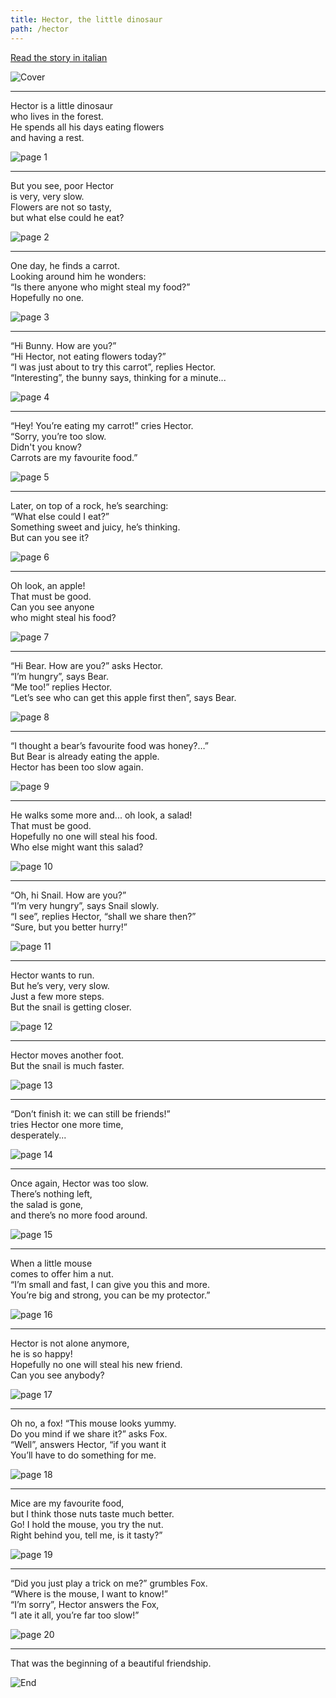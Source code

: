```yaml
---
title: Hector, the little dinosaur
path: /hector
---
```


[Read the story in italian](/it/hector)

![Cover](../images/Cover.png)

---

Hector is a little dinosaur  
who lives in the forest.  
He spends all his days eating flowers  
and having a rest.

![page 1](../images/page1.png)

---

But you see, poor Hector  
is very, very slow.  
Flowers are not so tasty,  
but what else could he eat?

![page 2](../images/page2.png)

---

One day, he finds a carrot.  
Looking around him he wonders:  
“Is there anyone who might steal my food?”  
Hopefully no one.

![page 3](../images/page3.png)

---

“Hi Bunny. How are you?”  
“Hi Hector, not eating flowers today?”  
“I was just about to try this carrot”, replies Hector.  
“Interesting”, the bunny says, thinking for a minute...

![page 4](../images/page4.png)

---

“Hey! You’re eating my carrot!” cries Hector.  
“Sorry, you’re too slow.  
Didn't you know?  
Carrots are my favourite food.”

![page 5](../images/page5.png)

---

Later, on top of a rock, he’s searching:  
“What else could I eat?”  
Something sweet and juicy, he’s thinking.  
But can you see it?

![page 6](../images/page6.png)

---

Oh look, an apple!  
That must be good.  
Can you see anyone  
who might steal his food?

![page 7](../images/page7.png)

---

“Hi Bear. How are you?” asks Hector.  
“I’m hungry”, says Bear.  
“Me too!” replies Hector.  
“Let’s see who can get this apple first then”, says Bear.

![page 8](../images/page8.png)

---

“I thought a bear’s favourite food was honey?…”  
But Bear is already eating the apple.  
Hector has been too slow again.

![page 9](../images/page9.png)

---

He walks some more and... oh look, a salad!  
That must be good.  
Hopefully no one will steal his food.  
Who else might want this salad?

![page 10](../images/page10.png)

---

“Oh, hi Snail. How are you?”  
“I’m very hungry”, says Snail slowly.  
“I see”, replies Hector, “shall we share then?”  
“Sure, but you better hurry!”

![page 11](../images/page11.png)

---

Hector wants to run.  
But he’s very, very slow.  
Just a few more steps.  
But the snail is getting closer.

![page 12](../images/page12.png)

---

Hector moves another foot.  
But the snail is much faster.

![page 13](../images/page13.png)

---

“Don’t finish it: we can still be friends!”  
tries Hector one more time,  
desperately...

![page 14](../images/page14.png)

---

Once again, Hector was too slow.  
There’s nothing left,  
the salad is gone,  
and there’s no more food around.

![page 15](../images/page15.png)

---

When a little mouse  
comes to offer him a nut.  
“I’m small and fast, I can give you this and more.  
You’re big and strong, you can be my protector.”

![page 16](../images/page16.png)

---

Hector is not alone anymore,  
he is so happy!  
Hopefully no one will steal his new friend.  
Can you see anybody?

![page 17](../images/page17.png)

---

Oh no, a fox! “This mouse looks yummy.  
Do you mind if we share it?” asks Fox.  
“Well”, answers Hector, “if you want it  
You’ll have to do something for me.

![page 18](../images/page18.png)

---

Mice are my favourite food,  
but I think those nuts taste much better.  
Go! I hold the mouse, you try the nut.  
Right behind you, tell me, is it tasty?”

![page 19](../images/page19.png)

---

“Did you just play a trick on me?” grumbles Fox.  
“Where is the mouse, I want to know!”  
“I’m sorry”, Hector answers the Fox,  
“I ate it all, you’re far too slow!”

![page 20](../images/page20.png)

---

That was the beginning of a beautiful friendship.

![End](../images/End.png)
